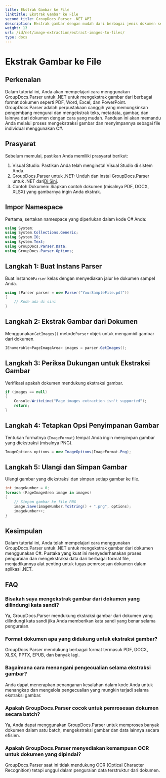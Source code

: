 ```yaml
---
title: Ekstrak Gambar ke File
linktitle: Ekstrak Gambar ke File
second_title: GroupDocs.Parser .NET API
description: Ekstrak gambar dengan mudah dari berbagai jenis dokumen seperti PDF dan DOCX menggunakan GroupDocs.Parser untuk .NET. Sederhanakan tugas penguraian dokumen Anda.
weight: 13
url: /id/net/image-extraction/extract-images-to-files/
type: docs
---
```

# Ekstrak Gambar ke File

## Perkenalan
Dalam tutorial ini, Anda akan mempelajari cara menggunakan GroupDocs.Parser untuk .NET untuk mengekstrak gambar dari berbagai format dokumen seperti PDF, Word, Excel, dan PowerPoint. GroupDocs.Parser adalah perpustakaan canggih yang memungkinkan pengembang mengurai dan mengekstrak teks, metadata, gambar, dan lainnya dari dokumen dengan cara yang mudah. Panduan ini akan memandu Anda melalui proses mengekstraksi gambar dan menyimpannya sebagai file individual menggunakan C#.
## Prasyarat
Sebelum memulai, pastikan Anda memiliki prasyarat berikut:
1. Visual Studio: Pastikan Anda telah menginstal Visual Studio di sistem Anda.
2.  GroupDocs.Parser untuk .NET: Unduh dan instal GroupDocs.Parser untuk .NET dari[Di Sini](https://releases.groupdocs.com/parser/net/).
3. Contoh Dokumen: Siapkan contoh dokumen (misalnya PDF, DOCX, XLSX) yang gambarnya ingin Anda ekstrak.

## Impor Namespace
Pertama, sertakan namespace yang diperlukan dalam kode C# Anda:
```csharp
using System;
using System.Collections.Generic;
using System.IO;
using System.Text;
using GroupDocs.Parser.Data;
using GroupDocs.Parser.Options;
```
## Langkah 1: Buat Instans Parser
 Buat instance`Parser` kelas dengan menyediakan jalur ke dokumen sampel Anda.
```csharp
using (Parser parser = new Parser("YourSampleFile.pdf"))
{
    // Kode ada di sini
}
```
## Langkah 2: Ekstrak Gambar dari Dokumen
 Menggunakan`GetImages()` metode`Parser` objek untuk mengambil gambar dari dokumen.
```csharp
IEnumerable<PageImageArea> images = parser.GetImages();
```
## Langkah 3: Periksa Dukungan untuk Ekstraksi Gambar
Verifikasi apakah dokumen mendukung ekstraksi gambar.
```csharp
if (images == null)
{
    Console.WriteLine("Page images extraction isn't supported");
    return;
}
```
## Langkah 4: Tetapkan Opsi Penyimpanan Gambar
Tentukan formatnya (`ImageFormat`) tempat Anda ingin menyimpan gambar yang diekstraksi (misalnya PNG).
```csharp
ImageOptions options = new ImageOptions(ImageFormat.Png);
```
## Langkah 5: Ulangi dan Simpan Gambar
Ulangi gambar yang diekstraksi dan simpan setiap gambar ke file.
```csharp
int imageNumber = 0;
foreach (PageImageArea image in images)
{
    // Simpan gambar ke file PNG
    image.Save(imageNumber.ToString() + ".png", options);
    imageNumber++;
}
```

## Kesimpulan
Dalam tutorial ini, Anda telah mempelajari cara menggunakan GroupDocs.Parser untuk .NET untuk mengekstrak gambar dari dokumen menggunakan C#. Pustaka yang kuat ini menyederhanakan proses penguraian dan mengekstraksi data dari berbagai format file, menjadikannya alat penting untuk tugas pemrosesan dokumen dalam aplikasi .NET.

## FAQ
### Bisakah saya mengekstrak gambar dari dokumen yang dilindungi kata sandi?
Ya, GroupDocs.Parser mendukung ekstraksi gambar dari dokumen yang dilindungi kata sandi jika Anda memberikan kata sandi yang benar selama penguraian.
### Format dokumen apa yang didukung untuk ekstraksi gambar?
GroupDocs.Parser mendukung berbagai format termasuk PDF, DOCX, XLSX, PPTX, EPUB, dan banyak lagi.
### Bagaimana cara menangani pengecualian selama ekstraksi gambar?
Anda dapat menerapkan penanganan kesalahan dalam kode Anda untuk menangkap dan mengelola pengecualian yang mungkin terjadi selama ekstraksi gambar.
### Apakah GroupDocs.Parser cocok untuk pemrosesan dokumen secara batch?
Ya, Anda dapat menggunakan GroupDocs.Parser untuk memproses banyak dokumen dalam satu batch, mengekstraksi gambar dan data lainnya secara efisien.
### Apakah GroupDocs.Parser menyediakan kemampuan OCR untuk dokumen yang dipindai?
GroupDocs.Parser saat ini tidak mendukung OCR (Optical Character Recognition) tetapi unggul dalam penguraian data terstruktur dari dokumen.